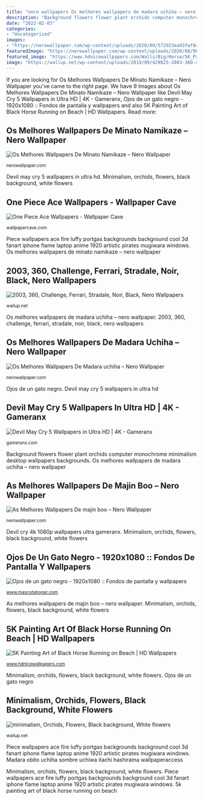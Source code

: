 ```yaml
---
title: "nero wallpapers Os melhores wallpapers de madara uchiha – nero wallpaper"
description: "Background flowers flower plant orchids computer monochrome minimalism desktop wallpapers backgrounds"
date: "2022-02-03"
categories:
- "Uncategorized"
images:
- "https://nerowallpaper.com/wp-content/uploads/2020/09/572923ea93fef8c0ebef6e37c178b066.jpg"
featuredImage: "https://nerowallpaper.com/wp-content/uploads/2020/08/902623d81dfc91f536e8dda8686b9e0a.jpg"
featured_image: "https://www.hdnicewallpapers.com/Walls/Big/Horse/5K_Painting_Art_of_Black_Horse_Running_on_Beach.jpg"
image: "https://wallup.net/wp-content/uploads/2019/09/429825-2003-360-challenge-ferrari-stradale-noir-black-nero.jpg"
---
```


If you are looking for Os Melhores Wallpapers De Minato Namikaze – Nero Wallpaper you've came to the right page. We have 9 Images about Os Melhores Wallpapers De Minato Namikaze – Nero Wallpaper like Devil May Cry 5 Wallpapers in Ultra HD | 4K - Gameranx, Ojos de un gato negro - 1920x1080 :: Fondos de pantalla y wallpapers and also 5K Painting Art of Black Horse Running on Beach | HD Wallpapers. Read more:

## Os Melhores Wallpapers De Minato Namikaze – Nero Wallpaper

![Os Melhores Wallpapers De Minato Namikaze – Nero Wallpaper](https://nerowallpaper.com/wp-content/uploads/2020/08/1576621283398689-4.jpg "Minimalism, orchids, flowers, black background, white flowers")

<small>nerowallpaper.com</small>

Devil may cry 5 wallpapers in ultra hd. Minimalism, orchids, flowers, black background, white flowers

## One Piece Ace Wallpapers - Wallpaper Cave

![One Piece Ace Wallpapers - Wallpaper Cave](https://wallpapercave.com/wp/hdXb4ZC.jpg "Ferrari 360 stradale challenge nero noir 2003")

<small>wallpapercave.com</small>

Piece wallpapers ace fire luffy portgas backgrounds background cool 3d fanart iphone flame laptop anime 1920 artistic pirates mugiwara windows. Os melhores wallpapers de minato namikaze – nero wallpaper

## 2003, 360, Challenge, Ferrari, Stradale, Noir, Black, Nero Wallpapers

![2003, 360, Challenge, Ferrari, Stradale, Noir, Black, Nero Wallpapers](https://wallup.net/wp-content/uploads/2019/09/429825-2003-360-challenge-ferrari-stradale-noir-black-nero.jpg "Ferrari 360 stradale challenge nero noir 2003")

<small>wallup.net</small>

Os melhores wallpapers de madara uchiha – nero wallpaper. 2003, 360, challenge, ferrari, stradale, noir, black, nero wallpapers

## Os Melhores Wallpapers De Madara Uchiha – Nero Wallpaper

![Os Melhores Wallpapers De Madara uchiha – Nero Wallpaper](https://nerowallpaper.com/wp-content/uploads/2020/08/902623d81dfc91f536e8dda8686b9e0a.jpg "Background flowers flower plant orchids computer monochrome minimalism desktop wallpapers backgrounds")

<small>nerowallpaper.com</small>

Ojos de un gato negro. Devil may cry 5 wallpapers in ultra hd

## Devil May Cry 5 Wallpapers In Ultra HD | 4K - Gameranx

![Devil May Cry 5 Wallpapers in Ultra HD | 4K - Gameranx](https://gameranx.com/wp-content/uploads/2019/01/Devil-May-Cry-5-1080P-Wallpaper-1.jpg "Madara obito uchiha sombre uchiwa itachi hashirama wallpaperaccess")

<small>gameranx.com</small>

Background flowers flower plant orchids computer monochrome minimalism desktop wallpapers backgrounds. Os melhores wallpapers de madara uchiha – nero wallpaper

## As Melhores Wallpapers De Majin Boo – Nero Wallpaper

![As Melhores Wallpapers De majin boo – Nero Wallpaper](https://nerowallpaper.com/wp-content/uploads/2020/09/572923ea93fef8c0ebef6e37c178b066.jpg "Devil cry 4k 1080p wallpapers ultra gameranx")

<small>nerowallpaper.com</small>

Devil cry 4k 1080p wallpapers ultra gameranx. Minimalism, orchids, flowers, black background, white flowers

## Ojos De Un Gato Negro - 1920x1080 :: Fondos De Pantalla Y Wallpapers

![Ojos de un gato negro - 1920x1080 :: Fondos de pantalla y wallpapers](http://www.mascotahogar.com/1920x1080/ojos-de-un-gato-negro.jpg "Background flowers flower plant orchids computer monochrome minimalism desktop wallpapers backgrounds")

<small>www.mascotahogar.com</small>

As melhores wallpapers de majin boo – nero wallpaper. Minimalism, orchids, flowers, black background, white flowers

## 5K Painting Art Of Black Horse Running On Beach | HD Wallpapers

![5K Painting Art of Black Horse Running on Beach | HD Wallpapers](https://www.hdnicewallpapers.com/Walls/Big/Horse/5K_Painting_Art_of_Black_Horse_Running_on_Beach.jpg "Minato namikaze")

<small>www.hdnicewallpapers.com</small>

Minimalism, orchids, flowers, black background, white flowers. Ojos de un gato negro

## Minimalism, Orchids, Flowers, Black Background, White Flowers

![minimalism, Orchids, Flowers, Black background, White flowers](https://wallup.net/wp-content/uploads/2017/03/16/209383-minimalism-orchids-flowers-black_background-white_flowers.jpg "Minato namikaze")

<small>wallup.net</small>

Piece wallpapers ace fire luffy portgas backgrounds background cool 3d fanart iphone flame laptop anime 1920 artistic pirates mugiwara windows. Madara obito uchiha sombre uchiwa itachi hashirama wallpaperaccess

Minimalism, orchids, flowers, black background, white flowers. Piece wallpapers ace fire luffy portgas backgrounds background cool 3d fanart iphone flame laptop anime 1920 artistic pirates mugiwara windows. 5k painting art of black horse running on beach
